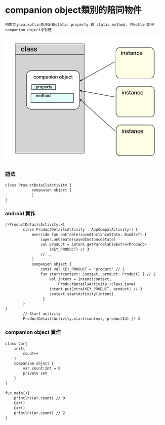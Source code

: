 # companion object類別的陪同物件
~~~
相對於java,kotlin無法定義static property 和 static method, 但kotlin使用companion object來對應 
~~~
![companion object](pic1.png)
### 語法
	class ProductDetailsActivity {
	            companion object {
	            } 
	}


### android 實作
	//ProductDetailsActivity.kt
	        class ProductDetailsActivity : AppCompatActivity() {
	            override fun onCreate(savedInstanceState: Bundle?) {
	                super.onCreate(savedInstanceState)
	                val product = intent.getParcelableExtra<Product>
	                    (KEY_PRODUCT) // 3
	                //...
	            }
	            companion object {
	                const val KEY_PRODUCT = "product" // 1
	                fun start(context: Context, product: Product) { // 2
	                    val intent = Intent(context,
	                        ProductDetailsActivity::class.java)
	                    intent.putExtra(KEY_PRODUCT, product) // 3
	                    context.startActivity(intent)
	                 } 
	        }
	}
	        // Start activity
	        ProductDetailsActivity.start(context, productId) // 2
### companion object 實作       
	class Car{
	    init{
	        count++
	    }
	    companion object {
	        var count:Int = 0
	        private set
	    }
	}
	
	fun main(){
	    println(Car.count) // 0
	    Car()
	    Car()
	    println(Car.count) // 2
	}
